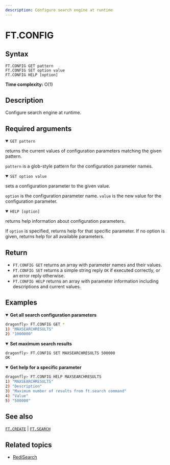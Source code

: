 ```yaml
---
description: Configure search engine at runtime
---
```


# FT.CONFIG

## Syntax

    FT.CONFIG GET pattern
    FT.CONFIG SET option value
    FT.CONFIG HELP [option]

**Time complexity:** O(1)

## Description

Configure search engine at runtime.

## Required arguments

<details open>
<summary><code>GET pattern</code></summary>

returns the current values of configuration parameters matching the given pattern.

`pattern` is a glob-style pattern for the configuration parameter names.
</details>

<details open>
<summary><code>SET option value</code></summary>

sets a configuration parameter to the given value.

`option` is the configuration parameter name.
`value` is the new value for the configuration parameter.
</details>

<details open>
<summary><code>HELP [option]</code></summary>

returns help information about configuration parameters.

If `option` is specified, returns help for that specific parameter.
If no option is given, returns help for all available parameters.
</details>

## Return

- `FT.CONFIG GET` returns an array with parameter names and their values.
- `FT.CONFIG SET` returns a simple string reply `OK` if executed correctly, or an error reply otherwise.
- `FT.CONFIG HELP` returns an array with parameter information including descriptions and current values.

## Examples

<details open>
<summary><b>Get all search configuration parameters</b></summary>

```bash
dragonfly> FT.CONFIG GET *
1) "MAXSEARCHRESULTS"
2) "1000000"
```
</details>

<details open>
<summary><b>Set maximum search results</b></summary>

```bash
dragonfly> FT.CONFIG SET MAXSEARCHRESULTS 500000
OK
```
</details>

<details open>
<summary><b>Get help for a specific parameter</b></summary>

```bash
dragonfly> FT.CONFIG HELP MAXSEARCHRESULTS
1) "MAXSEARCHRESULTS"
2) "Description"
3) "Maximum number of results from ft.search command"
4) "Value"
5) "500000"
```
</details>

## See also

[`FT.CREATE`](./ft.create.md) | [`FT.SEARCH`](./ft.search.md)

## Related topics

- [RediSearch](https://redis.io/docs/stack/search)
